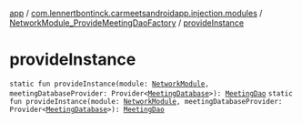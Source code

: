 [app](../../index.md) / [com.lennertbontinck.carmeetsandroidapp.injection.modules](../index.md) / [NetworkModule_ProvideMeetingDaoFactory](index.md) / [provideInstance](./provide-instance.md)

# provideInstance

`static fun provideInstance(module: `[`NetworkModule`](../-network-module/index.md)`, meetingDatabaseProvider: Provider<`[`MeetingDatabase`](../../com.lennertbontinck.carmeetsandroidapp.roomdatabase/-meeting-database/index.md)`>): `[`MeetingDao`](../../com.lennertbontinck.carmeetsandroidapp.roomdatabase/-meeting-dao/index.md)
`static fun provideInstance(module: `[`NetworkModule`](../-network-module/index.md)`, meetingDatabaseProvider: Provider<`[`MeetingDatabase`](../../com.lennertbontinck.carmeetsandroidapp.roomdatabase/-meeting-database/index.md)`>): `[`MeetingDao`](../../com.lennertbontinck.carmeetsandroidapp.roomdatabase/-meeting-dao/index.md)